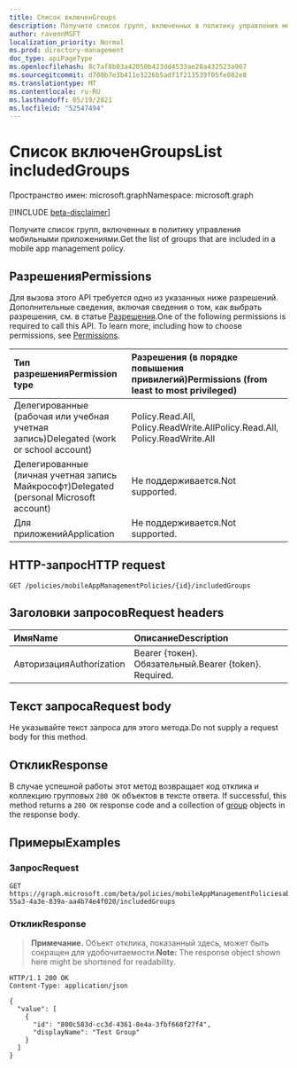 ```yaml
---
title: Список включенGroups
description: Получите список групп, включенных в политику управления мобильными приложениями.
author: ravennMSFT
localization_priority: Normal
ms.prod: directory-management
doc_type: apiPageType
ms.openlocfilehash: 8c7af8b03a42050b423dd4533ae28a432523a907
ms.sourcegitcommit: d700b7e3b411e3226b5adf1f213539f05fe802e8
ms.translationtype: MT
ms.contentlocale: ru-RU
ms.lasthandoff: 05/19/2021
ms.locfileid: "52547494"
---
```

# <a name="list-includedgroups"></a><span data-ttu-id="fc365-103">Список включенGroups</span><span class="sxs-lookup"><span data-stu-id="fc365-103">List includedGroups</span></span>

<span data-ttu-id="fc365-104">Пространство имен: microsoft.graph</span><span class="sxs-lookup"><span data-stu-id="fc365-104">Namespace: microsoft.graph</span></span>

[!INCLUDE [beta-disclaimer](../../includes/beta-disclaimer.md)]

<span data-ttu-id="fc365-105">Получите список групп, включенных в политику управления мобильными приложениями.</span><span class="sxs-lookup"><span data-stu-id="fc365-105">Get the list of groups that are included in a mobile app management policy.</span></span>

## <a name="permissions"></a><span data-ttu-id="fc365-106">Разрешения</span><span class="sxs-lookup"><span data-stu-id="fc365-106">Permissions</span></span>

<span data-ttu-id="fc365-p101">Для вызова этого API требуется одно из указанных ниже разрешений. Дополнительные сведения, включая сведения о том, как выбрать разрешения, см. в статье [Разрешения](/graph/permissions-reference).</span><span class="sxs-lookup"><span data-stu-id="fc365-p101">One of the following permissions is required to call this API. To learn more, including how to choose permissions, see [Permissions](/graph/permissions-reference).</span></span>

|<span data-ttu-id="fc365-109">Тип разрешения</span><span class="sxs-lookup"><span data-stu-id="fc365-109">Permission type</span></span>|<span data-ttu-id="fc365-110">Разрешения (в порядке повышения привилегий)</span><span class="sxs-lookup"><span data-stu-id="fc365-110">Permissions (from least to most privileged)</span></span>|
|:---|:---|
|<span data-ttu-id="fc365-111">Делегированные (рабочая или учебная учетная запись)</span><span class="sxs-lookup"><span data-stu-id="fc365-111">Delegated (work or school account)</span></span>|<span data-ttu-id="fc365-112">Policy.Read.All, Policy.ReadWrite.All</span><span class="sxs-lookup"><span data-stu-id="fc365-112">Policy.Read.All, Policy.ReadWrite.All</span></span>|
|<span data-ttu-id="fc365-113">Делегированные (личная учетная запись Майкрософт)</span><span class="sxs-lookup"><span data-stu-id="fc365-113">Delegated (personal Microsoft account)</span></span> | <span data-ttu-id="fc365-114">Не поддерживается.</span><span class="sxs-lookup"><span data-stu-id="fc365-114">Not supported.</span></span>|
|<span data-ttu-id="fc365-115">Для приложений</span><span class="sxs-lookup"><span data-stu-id="fc365-115">Application</span></span> | <span data-ttu-id="fc365-116">Не поддерживается.</span><span class="sxs-lookup"><span data-stu-id="fc365-116">Not supported.</span></span>|

## <a name="http-request"></a><span data-ttu-id="fc365-117">HTTP-запрос</span><span class="sxs-lookup"><span data-stu-id="fc365-117">HTTP request</span></span>

<!-- {
  "blockType": "ignored"
}
-->

``` http
GET /policies/mobileAppManagementPolicies/{id}/includedGroups
```

## <a name="request-headers"></a><span data-ttu-id="fc365-118">Заголовки запросов</span><span class="sxs-lookup"><span data-stu-id="fc365-118">Request headers</span></span>

|<span data-ttu-id="fc365-119">Имя</span><span class="sxs-lookup"><span data-stu-id="fc365-119">Name</span></span>|<span data-ttu-id="fc365-120">Описание</span><span class="sxs-lookup"><span data-stu-id="fc365-120">Description</span></span>|
|:---|:---|
|<span data-ttu-id="fc365-121">Авторизация</span><span class="sxs-lookup"><span data-stu-id="fc365-121">Authorization</span></span>|<span data-ttu-id="fc365-p102">Bearer {токен}. Обязательный.</span><span class="sxs-lookup"><span data-stu-id="fc365-p102">Bearer {token}. Required.</span></span>|

## <a name="request-body"></a><span data-ttu-id="fc365-124">Текст запроса</span><span class="sxs-lookup"><span data-stu-id="fc365-124">Request body</span></span>

<span data-ttu-id="fc365-125">Не указывайте текст запроса для этого метода.</span><span class="sxs-lookup"><span data-stu-id="fc365-125">Do not supply a request body for this method.</span></span>

## <a name="response"></a><span data-ttu-id="fc365-126">Отклик</span><span class="sxs-lookup"><span data-stu-id="fc365-126">Response</span></span>

<span data-ttu-id="fc365-127">В случае успешной работы этот метод возвращает код отклика и коллекцию групповых `200 OK` объектов в тексте ответа. [](../resources/group.md)</span><span class="sxs-lookup"><span data-stu-id="fc365-127">If successful, this method returns a `200 OK` response code and a collection of [group](../resources/group.md) objects in the response body.</span></span>

## <a name="examples"></a><span data-ttu-id="fc365-128">Примеры</span><span class="sxs-lookup"><span data-stu-id="fc365-128">Examples</span></span>

### <a name="request"></a><span data-ttu-id="fc365-129">Запрос</span><span class="sxs-lookup"><span data-stu-id="fc365-129">Request</span></span>

<!-- {
  "blockType": "request",
  "name": "list_group"
}
-->

``` http
GET https://graph.microsoft.com/beta/policies/mobileAppManagementPoliciesab90bacf-55a3-4a3e-839a-aa4b74e4f020/includedGroups
```

### <a name="response"></a><span data-ttu-id="fc365-130">Отклик</span><span class="sxs-lookup"><span data-stu-id="fc365-130">Response</span></span>

><span data-ttu-id="fc365-131">**Примечание.** Объект отклика, показанный здесь, может быть сокращен для удобочитаемости.</span><span class="sxs-lookup"><span data-stu-id="fc365-131">**Note:** The response object shown here might be shortened for readability.</span></span>
<!-- {
  "blockType": "response",
  "truncated": true,
  "@odata.type": "Collection(microsoft.graph.group)"
}
-->

``` http
HTTP/1.1 200 OK
Content-Type: application/json

{
  "value": [
    {
      "id": "800c583d-cc3d-4361-8e4a-3fbf668f27f4",
      "displayName": "Test Group"
    }
  ]
}
```
